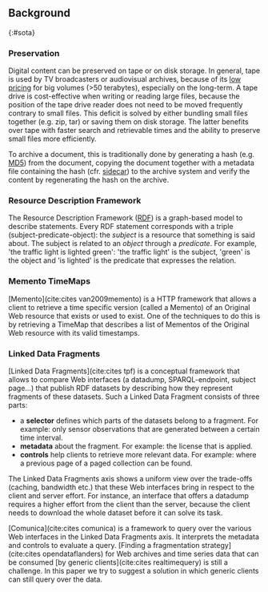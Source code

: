##  Background
{:#sota}

### Preservation

Digital content can be preserved on tape or on disk storage. In general, tape is used by TV broadcasters or audiovisual archives, because of its [low pricing](https://searchdatabackup.techtarget.com/news/1507559/Choosing-a-data-archiving-strategy-Disk-archiving-vs-tape-archiving) for big volumes (>50 terabytes), especially on the long-term. A tape drive is cost-effective when writing or reading large files, because the position of the tape drive reader does not need to be moved frequently contrary to small files. This deficit is solved by either bundling small files together (e.g. zip, tar) or saving them on disk storage. The latter benefits over tape with faster search and retrievable times and the ability to preserve small files more efficiently.

To archive a document, this is traditionally done by generating a hash (e.g. [MD5](https://en.wikipedia.org/wiki/MD5)) from the document, copying the document together with a metadata file containing the hash (cfr. [sidecar](https://en.wikipedia.org/wiki/Sidecar_file)) to the archive system and verify the content by regenerating the hash on the archive.

### Resource Description Framework

The Resource Description Framework ([RDF](https://en.wikipedia.org/wiki/Resource_Description_Framework)) is a graph-based model to describe statements. Every RDF statement corresponds with a triple (subject-predicate-object): the _subject_ is a resource that something is said about. The subject is related to an _object_ through a _predicate_. For example, 'the traffic light is lighted green': 'the traffic light' is the subject, 'green' is the object and 'is lighted' is the predicate that expresses the relation.

### Memento TimeMaps

[Memento](cite:cites van2009memento) is a HTTP framework that allows a client to retrieve a time specific version (called a Memento) of an Original Web resource that exists or used to exist. One of the techniques to do this is by retrieving a TimeMap that describes a list of Mementos of the Original Web resource with its valid timestamps. 

### Linked Data Fragments

[Linked Data Fragments](cite:cites tpf) is a conceptual framework that allows to compare Web interfaces (a datadump, SPARQL-endpoint, subject page...) that publish RDF datasets by describing how they represent fragments of these datasets. Such a Linked Data Fragment consists of three parts: 

* a **selector** defines which parts of the datasets belong to a fragment. For example: only sensor observations that are generated between a certain time interval.
* **metadata** about the fragment. For example: the license that is applied.
* **controls** help clients to retrieve more relevant data. For example: where a previous page of a paged collection can be found.

The Linked Data Fragments axis shows a uniform view over the trade-offs (caching, bandwidth etc.) that these Web interfaces bring in respect to the client and server effort. For instance, an interface that offers a datadump requires a higher effort from the client than the server, because the client needs to download the whole dataset before it can solve its task.

[Comunica](cite:cites comunica) is a framework to query over the various Web interfaces in the Linked Data Fragments axis.
It interprets the metadata and controls to evaluate a query.
[Finding a fragmentation strategy](cite:cites opendataflanders) for Web archives and time series data that can be consumed [by generic clients](cite:cites realtimequery) is still a challenge.
In this paper we try to suggest a solution in which generic clients can still query over the data.

